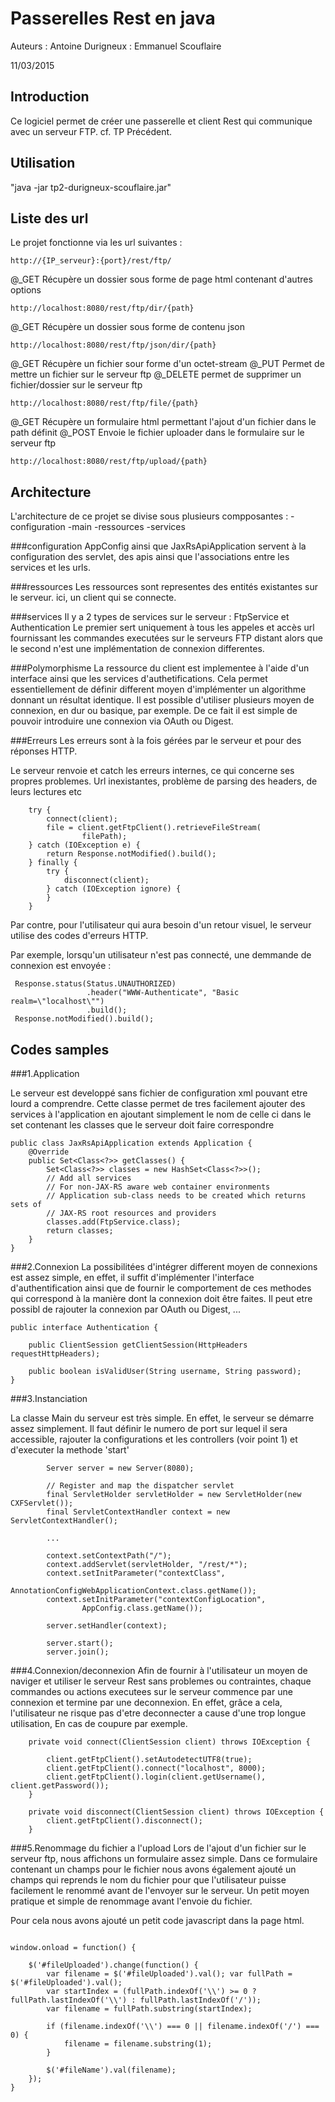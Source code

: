 Passerelles Rest en java
===================
Auteurs
: Antoine Durigneux
: Emmanuel Scouflaire

11/03/2015



Introduction
-------------
Ce logiciel permet de créer une passerelle et client Rest qui communique avec un serveur FTP.
cf. TP Précédent.


Utilisation
----------

"java -jar tp2-durigneux-scouflaire.jar"


Liste des url
-------------

Le projet fonctionne via les url suivantes : 
```
http://{IP_serveur}:{port}/rest/ftp/
```
@_GET Récupère un dossier sous forme de page html contenant d'autres options
```
http://localhost:8080/rest/ftp/dir/{path}
```
@_GET Récupère un dossier sous forme de contenu json
```
http://localhost:8080/rest/ftp/json/dir/{path}
```
@_GET Récupère un fichier sour forme d'un octet-stream
@_PUT Permet de mettre un fichier sur le serveur ftp
@_DELETE permet de supprimer un fichier/dossier sur le serveur ftp
```
http://localhost:8080/rest/ftp/file/{path}
```

@_GET Récupère un formulaire html permettant l'ajout d'un fichier dans le path définit
@_POST Envoie le fichier uploader dans le formulaire sur le serveur ftp
```
http://localhost:8080/rest/ftp/upload/{path}
```

Architecture
-------------
L'architecture de ce projet se divise sous plusieurs compposantes : 
-configuration
-main
-ressources
-services

###configuration
AppConfig ainsi que JaxRsApiApplication servent à la configuration des servlet, des apis ainsi que 
l'associations entre les services et les urls.

###ressources
Les ressources sont representes des entités existantes sur le serveur. ici, un client qui se connecte.

###services
Il y a 2 types de services sur le serveur : FtpService et Authentication
Le premier sert uniquement à tous les appeles et accès url fournissant les commandes executées sur le serveurs FTP distant
alors que le second n'est une implémentation de connexion differentes.

###Polymorphisme
La ressource du client est implementee à l'aide d'un interface ainsi que les services d'authetifications.
Cela permet essentiellement de définir different moyen d'implémenter un algorithme donnant un résultat identique.
Il est possible d'utiliser plusieurs moyen de connexion, en dur ou basique, par exemple.
De ce fait il est simple de pouvoir introduire une connexion via OAuth ou Digest.


###Erreurs
Les erreurs sont à la fois gérées par le serveur et pour des réponses HTTP.

Le serveur renvoie et catch les erreurs internes, ce qui concerne ses propres problemes. 
Url inexistantes, problème de parsing des headers, de leurs lectures etc
```
    try {
        connect(client);
        file = client.getFtpClient().retrieveFileStream(
                filePath);
    } catch (IOException e) {
        return Response.notModified().build();
    } finally {
        try {
            disconnect(client);
        } catch (IOException ignore) {
        }
    }
```

Par contre, pour l'utilisateur qui aura besoin d'un retour visuel, le serveur utilise des codes d'erreurs HTTP.

Par exemple, lorsqu'un utilisateur n'est pas connecté, une demmande de connexion est envoyée : 

```
 Response.status(Status.UNAUTHORIZED)
                 .header("WWW-Authenticate", "Basic realm=\"localhost\"")
                 .build();
 Response.notModified().build();
```



Codes samples
-------------

###1.Application

Le serveur est developpé sans fichier de configuration xml pouvant etre lourd a comprendre.
Cette classe permet de tres facilement ajouter des services à l'application en ajoutant simplement le nom de celle ci dans le set
contenant les classes que le serveur doit faire correspondre
```
public class JaxRsApiApplication extends Application {
    @Override
    public Set<Class<?>> getClasses() {
        Set<Class<?>> classes = new HashSet<Class<?>>();
        // Add all services
        // For non-JAX-RS aware web container environments
        // Application sub-class needs to be created which returns sets of
        // JAX-RS root resources and providers
        classes.add(FtpService.class);
        return classes;
    }
}
```

###2.Connexion
La possibilitées d'intégrer different moyen de connexions est assez simple, en effet, il suffit d'implémenter l'interface 
d'authentification ainsi que de fournir le comportement de ces methodes qui correspond à la manière dont la connexion doit être faites.
Il peut etre possibl de rajouter la connexion par OAuth ou Digest, ...

```
public interface Authentication {

    public ClientSession getClientSession(HttpHeaders requestHttpHeaders);

    public boolean isValidUser(String username, String password);
}
```

###3.Instanciation

La classe Main du serveur est très simple. En effet, le serveur se démarre assez simplement.
Il faut définir le numero de port sur lequel il sera accessible, rajouter la configurations et les controllers (voir point 1)
et d'executer la methode 'start'

```
        Server server = new Server(8080);
      
        // Register and map the dispatcher servlet
        final ServletHolder servletHolder = new ServletHolder(new CXFServlet());
        final ServletContextHandler context = new ServletContextHandler();
        
        ...
        
        context.setContextPath("/");
        context.addServlet(servletHolder, "/rest/*");
        context.setInitParameter("contextClass",
                AnnotationConfigWebApplicationContext.class.getName());
        context.setInitParameter("contextConfigLocation",
                AppConfig.class.getName());

        server.setHandler(context);

        server.start();
        server.join();
```


###4.Connexion/deconnexion
Afin de fournir à l'utilisateur un moyen de naviger et utiliser le serveur Rest sans problemes ou contraintes, 
chaque commandes ou actions executees sur le serveur commence par une connexion et termine par une deconnexion.
En effet, grâce a cela, l'utilisateur ne risque pas d'etre deconnecter a cause d'une trop longue utilisation,
En cas de coupure par exemple.

```
    private void connect(ClientSession client) throws IOException {

        client.getFtpClient().setAutodetectUTF8(true);
        client.getFtpClient().connect("localhost", 8000);
        client.getFtpClient().login(client.getUsername(), client.getPassword());
    }

    private void disconnect(ClientSession client) throws IOException {
        client.getFtpClient().disconnect();
    }
```


###5.Renommage du fichier a l'upload
Lors de l'ajout d'un fichier sur le serveur ftp, nous affichons un formulaire assez simple.
Dans ce formulaire contenant un champs pour le fichier nous avons également ajouté un champs qui
reprends le nom du fichier pour que l'utilisateur puisse facilement le renommé avant de l'envoyer sur le serveur.
Un petit moyen pratique et simple de renommage avant l'envoie du fichier.


Pour cela nous avons ajouté un petit code javascript dans la page html.

```

window.onload = function() {

    $('#fileUploaded').change(function() {
        var filename = $('#fileUploaded').val(); var fullPath = $('#fileUploaded').val();
        var startIndex = (fullPath.indexOf('\\') >= 0 ? fullPath.lastIndexOf('\\') : fullPath.lastIndexOf('/'));
        var filename = fullPath.substring(startIndex);
        
        if (filename.indexOf('\\') === 0 || filename.indexOf('/') === 0) {
            filename = filename.substring(1);
        }
        
        $('#fileName').val(filename);
    });
}
        
```


